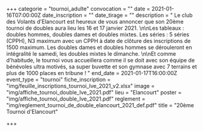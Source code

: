+++
categorie = "tournoi_adulte"
convocation = ""
date = 2021-01-16T07:00:00Z
date_inscription = ""
date_tirage = ""
description = " Le club des Volants d'Elancourt est heureux de vous annoncer que son 20ème tournoi de doubles aura lieu les 16 et 17 janvier 2021.  \n\nLes tableaux : doubles hommes, doubles dames et doubles mixtes. Les séries : 5 séries (CPPH), N3 maximum avec un CPPH à date de clôture des inscriptions de 1500 maximum.  Les doubles dames et doubles hommes se dérouleront en intégralité le samedi, les doubles mixtes le dimanche.  \n\nEt comme d'habitude, le tournoi vous accueillera comme il se doit avec son équipe de bénévoles ultra motivés, sa super buvette et son gymnase avec 7 terrains et plus de 1000 places en tribune ! "
end_date = 2021-01-17T16:00:00Z
event_type = "tournoi"
fiche_inscription = "img/feuille_inscriptions_tournoi_lve_2021_v2.xlsx"
image = "img/affiche_tournoi_double_lve_2021.pdf"
lieu = "Elancourt"
poster = "img/affiche_tournoi_double_lve_2021.pdf"
reglement = "img/reglement_tournoi_de_double_elancourt_2021_def.pdf"
title = "20ème Tournoi d'Elancourt"

+++
